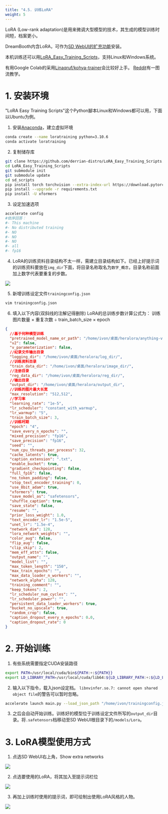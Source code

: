 ```yaml
---
title: "4.5. 训练LoRA"
weight: 5
---
```



LoRA (Low-rank adaptation)是用来微调大型模型的技术，其生成的模型训练时间短，档案更小。

DreamBooth内含LoRA，可作为[SD WebUI的扩充功能](https://github.com/d8ahazard/sd_dreambooth_extension)安装。

本机训练还可以用[LoRA_Easy_Training_Scripts](https://github.com/derrian-distro/LoRA_Easy_Training_Scripts)，支持Linux和Windows系统。

有用Google Colab的采用[Linaqruf/kohya-trainer](https://github.com/Linaqruf/kohya-trainer)会比较好上手。 [Reddit](https://www.reddit.com/r/StableDiffusion/comments/111mhsl/lora_training_guide_version_20_i_added_multiple/)有一图流教学。


# 1. 安装环境

"LoRA Easy Training Scripts"这个Python腳本Linux和Windows都可以用，下面以Ubuntu为例。

1. 安装[Anaconda](https://ivonblog.com/posts/linux-anaconda/)，建立虚拟环境
```bash
conda create --name loratraining python=3.10.6
conda activate loratraining
```

2. 复制储存库
```bash
git clone https://github.com/derrian-distro/LoRA_Easy_Training_Scripts.git
cd LoRA_Easy_Training_Scripts
git submodule init
git submodule update
cd sd_scripts
pip install torch torchvision --extra-index-url https://download.pytorch.org/whl/cu116
pip install --upgrade -r requirements.txt
pip install -U xformers
```


3. 设定加速选项
```bash
accelerate config
#依序回答：
#- This machine
#- No distributed training
#- NO
#- NO
#- NO
#- all
#- fp16
```


4. LoRA的训练资料目录结构不太一样，需建立目录结构如下。已经上好提示词的训练资料要放在`img_dir`下面，将目录名称取名为`数字_概念`，目录名称前面加上数字代表要重复的步数。

![](/posts/stable-diffusion-webui-manuals/images/2ubZ2W0.avif)


5. 新增训练设定文件`trainingconfig.json`
```bash
vim trainingconfig.json
```

6. 填入以下内容(双斜线的注解记得删除) LoRA的总训练步数计算公式为： 训练图片数量 × 重复次数 ÷ train_batch_size × epoch
```json
{
  //基于何种模型训练
  "pretrained_model_name_or_path": "/home/ivon/桌面/heralora/anything-v4.5-pruned.ckpt",
  "v2": false,
  "v_parameterization": false,
  //纪录文件输出目录
  "logging_dir": "/home/ivon/桌面/heralora/log_dir/",
  //训练资料目录
  "train_data_dir": "/home/ivon/桌面/heralora/image_dir/",
  //注册目录
  "reg_data_dir": "/home/ivon/桌面/heralora/reg_dir/",
  //输出目录
  "output_dir": "/home/ivon/桌面/heralora/output_dir",
  //训练的图片最大长宽
  "max_resolution": "512,512",
  //学习率
  "learning_rate": "1e-5",
  "lr_scheduler": "constant_with_warmup",
  "lr_warmup": "5",
  "train_batch_size": 3,
  //训练时期
  "epoch": "4",
  "save_every_n_epochs": "",
  "mixed_precision": "fp16",
  "save_precision": "fp16",
  "seed": "",
  "num_cpu_threads_per_process": 32,
  "cache_latents": true,
  "caption_extension": ".txt",
  "enable_bucket": true,
  "gradient_checkpointing": false,
  "full_fp16": false,
  "no_token_padding": false,
  "stop_text_encoder_training": 0,
  "use_8bit_adam": true,
  "xformers": true,
  "save_model_as": "safetensors",
  "shuffle_caption": true,
  "save_state": false,
  "resume": "",
  "prior_loss_weight": 1.0,
  "text_encoder_lr": "1.5e-5",
  "unet_lr": "1.5e-4",
  "network_dim": 128,
  "lora_network_weights": "",
  "color_aug": false,
  "flip_aug": false,
  "clip_skip": 2,
  "mem_eff_attn": false,
  "output_name": "",
  "model_list": "",
  "max_token_length": "150",
  "max_train_epochs": "",
  "max_data_loader_n_workers": "",
  "network_alpha": 128,
  "training_comment": "",
  "keep_tokens": 2,
  "lr_scheduler_num_cycles": "",
  "lr_scheduler_power": "",
  "persistent_data_loader_workers": true,
  "bucket_no_upscale": true,
  "random_crop": false,
  "caption_dropout_every_n_epochs": 0.0,
  "caption_dropout_rate": 0
}
```

# 2. 开始训练


1. 有些系统需要指定CUDA安装路径
```bash
export PATH=/usr/local/cuda/bin${PATH:+:${PATH}}
export LD_LIBRARY_PATH=/usr/local/cuda/lib64:${LD_LIBRARY_PATH:+:${LD_LIBRARY_PATH}}
```

2. 输入以下指令，载入json设定档。 `libnvinfer.so.7: cannot open shared object file`的警告可以暂时忽略。
```bash
accelerate launch main.py --load_json_path "/home/ivon/trainingconfig.json"
```

3. 之后会自动开始训练。训练好的模型位于训练设定文件所写的`output_dir`目录。将`.safetensors`档移动至SD WebUI根目录下的`/models/Lora`。


# 3. LoRA模型使用方式

1. 点选SD WebUI右上角，Show extra networks

![](/posts/stable-diffusion-webui-manuals/images/lLGiqZ6.avif)

2. 点选要使用的LoRA，将其加入至提示词栏位

![](/posts/stable-diffusion-webui-manuals/images/ix3dK3M.avif)

3. 再加上训练时使用的提示词，即可绘制出使用LoRA风格的人物。

![](/posts/stable-diffusion-webui-manuals/images/mWhp5Gv.avif)
